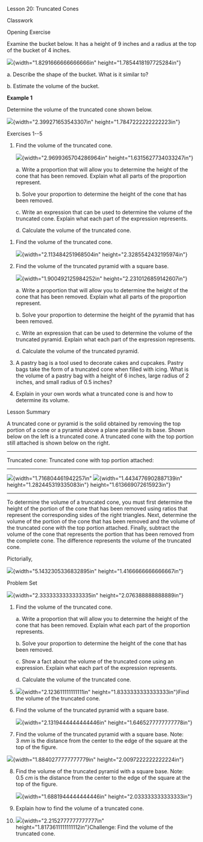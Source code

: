 Lesson 20: Truncated Cones

Classwork

Opening Exercise

Examine the bucket below. It has a height of $9$ inches and a radius at
the top of the bucket of$\ 4$ inches.

![](.\grade8lessonsmd\media/media/image1.png){width="1.8291666666666666in"
height="1.7854418197725284in"}

a.  Describe the shape of the bucket. What is it similar to?

b.  Estimate the volume of the bucket.

**Example 1**

Determine the volume of the truncated cone shown below.

![](.\grade8lessonsmd\media/media/image2.png){width="2.399271653543307in"
height="1.7847222222222223in"}

Exercises 1--5

1.  Find the volume of the truncated cone.

    ![](.\grade8lessonsmd\media/media/image3.png){width="2.9699365704286964in"
    height="1.6315627734033247in"}

    a.  Write a proportion that will allow you to determine the height
        of the cone that has been removed. Explain what all parts of the
        proportion represent.

    b.  Solve your proportion to determine the height of the cone that
        has been removed.

    c.  Write an expression that can be used to determine the volume of
        the truncated cone. Explain what each part of the expression
        represents.

    d.  Calculate the volume of the truncated cone.

<!-- -->

1.  Find the volume of the truncated cone.

    ![](.\grade8lessonsmd\media/media/image4.png){width="2.113484251968504in"
    height="2.3285542432195974in"}

2.  Find the volume of the truncated pyramid with a square base.

    ![](.\grade8lessonsmd\media/media/image5.png){width="1.900492125984252in"
    height="2.2310126859142607in"}

    a.  Write a proportion that will allow you to determine the height
        of the cone that has been removed. Explain what all parts of the
        proportion represent.

    b.  Solve your proportion to determine the height of the pyramid
        that has been removed.

    c.  Write an expression that can be used to determine the volume of
        the truncated pyramid. Explain what each part of the expression
        represents.

    d.  Calculate the volume of the truncated pyramid.

3.  A pastry bag is a tool used to decorate cakes and cupcakes. Pastry
    bags take the form of a truncated cone when filled with icing. What
    is the volume of a pastry bag with a height of $6$ inches, large
    radius of $2$ inches, and small radius of $0.5$ inches?

4.  Explain in your own words what a truncated cone is and how to
    determine its volume.

Lesson Summary

A truncated cone or pyramid is the solid obtained by removing the top
portion of a cone or a pyramid above a plane parallel to its base. Shown
below on the left is a truncated cone. A truncated cone with the top
portion still attached is shown below on the right.

  --------------------------------------------------------------------------------------------------------------------------------------------------------
  Truncated cone:                                                             Truncated cone with top portion attached:
  --------------------------------------------------------------------------- ----------------------------------------------------------------------------
  ![](.\grade8lessonsmd\media/media/image6.png){width="1.716804461942257in"   ![](.\grade8lessonsmd\media/media/image7.png){width="1.4434776902887139in"
  height="1.282445319335083in"}                                               height="1.613669072615923in"}

  --------------------------------------------------------------------------------------------------------------------------------------------------------

To determine the volume of a truncated cone, you must first determine
the height of the portion of the cone that has been removed using ratios
that represent the corresponding sides of the right triangles. Next,
determine the volume of the portion of the cone that has been removed
and the volume of the truncated cone with the top portion attached.
Finally, subtract the volume of the cone that represents the portion
that has been removed from the complete cone. The difference represents
the volume of the truncated cone.

Pictorially,

![](.\grade8lessonsmd\media/media/image8.png){width="5.1432305336832895in"
height="1.4166666666666667in"}

Problem Set

![](.\grade8lessonsmd\media/media/image9.png){width="2.3333333333333335in"
height="2.076388888888889in"}

1.  Find the volume of the truncated cone.

    a.  Write a proportion that will allow you to determine the height
        of the cone that has been removed. Explain what each part of the
        proportion represents.

    b.  Solve your proportion to determine the height of the cone that
        has been removed.

    c.  Show a fact about the volume of the truncated cone using an
        expression. Explain what each part of the expression represents.

    d.  Calculate the volume of the truncated cone.

<!-- -->

5.  ![](.\grade8lessonsmd\media/media/image10.png){width="2.123611111111111in"
    height="1.8333333333333333in"}Find the volume of the truncated cone.

6.  Find the volume of the truncated pyramid with a square base.

    ![](.\grade8lessonsmd\media/media/image11.png){width="2.1319444444444446in"
    height="1.6465277777777778in"}

7.  Find the volume of the truncated pyramid with a square base. Note:
    $3\ mm$ is the distance from the center to the edge of the square at
    the top of the figure.

![](.\grade8lessonsmd\media/media/image12.png){width="1.8840277777777779in"
height="2.0097222222222224in"}

8.  Find the volume of the truncated pyramid with a square base. Note:
    $0.5\ cm$ is the distance from the center to the edge of the square
    at the top of the figure.

    ![](.\grade8lessonsmd\media/media/image13.png){width="1.6881944444444446in"
    height="2.033333333333333in"}

9.  Explain how to find the volume of a truncated cone.

10. ![](.\grade8lessonsmd\media/media/image14.png){width="2.2152777777777777in"
    height="1.8173611111111112in"}Challenge: Find the volume of the
    truncated cone.
